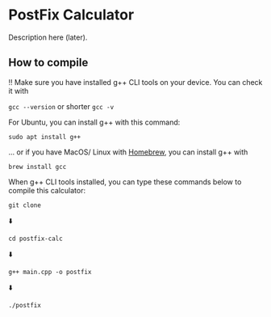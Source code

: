 # PostFix Calculator

Description here (later).

## How to compile

:bangbang: Make sure you have installed g++ CLI tools on your device.
You can check it with

```gcc --version``` or shorter ```gcc -v```

For Ubuntu, you can install g++ with this command:

```sudo apt install g++```

... or if you have MacOS/ Linux with [Homebrew](https://brew.sh), you can install g++ with

```brew install gcc```

When g++ CLI tools installed, you can type these commands below to compile this calculator:

```git clone ```

:arrow_down:

```cd postfix-calc```

:arrow_down:

```g++ main.cpp -o postfix```

:arrow_down:

```./postfix```

